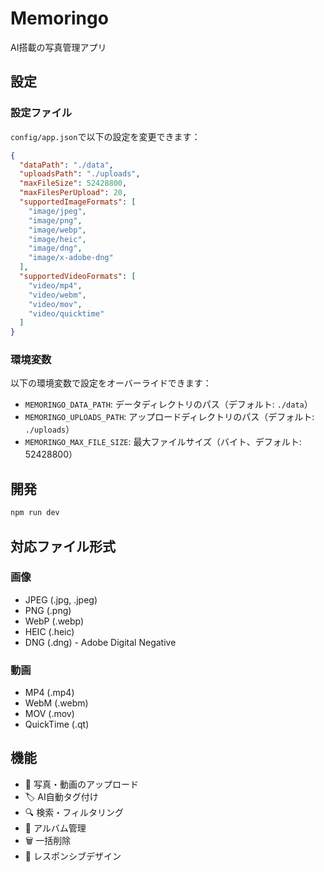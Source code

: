 # Memoringo

AI搭載の写真管理アプリ

## 設定

### 設定ファイル

`config/app.json`で以下の設定を変更できます：

```json
{
  "dataPath": "./data",
  "uploadsPath": "./uploads", 
  "maxFileSize": 52428800,
  "maxFilesPerUpload": 20,
  "supportedImageFormats": [
    "image/jpeg",
    "image/png", 
    "image/webp",
    "image/heic",
    "image/dng",
    "image/x-adobe-dng"
  ],
  "supportedVideoFormats": [
    "video/mp4",
    "video/webm", 
    "video/mov",
    "video/quicktime"
  ]
}
```

### 環境変数

以下の環境変数で設定をオーバーライドできます：

- `MEMORINGO_DATA_PATH`: データディレクトリのパス（デフォルト: `./data`）
- `MEMORINGO_UPLOADS_PATH`: アップロードディレクトリのパス（デフォルト: `./uploads`）
- `MEMORINGO_MAX_FILE_SIZE`: 最大ファイルサイズ（バイト、デフォルト: 52428800）

## 開発

```bash
npm run dev
```

## 対応ファイル形式

### 画像
- JPEG (.jpg, .jpeg)
- PNG (.png)
- WebP (.webp)  
- HEIC (.heic)
- DNG (.dng) - Adobe Digital Negative

### 動画
- MP4 (.mp4)
- WebM (.webm)
- MOV (.mov)
- QuickTime (.qt)

## 機能

- 📸 写真・動画のアップロード
- 🏷️ AI自動タグ付け
- 🔍 検索・フィルタリング
- 📁 アルバム管理
- 🗑️ 一括削除
- 📱 レスポンシブデザイン
